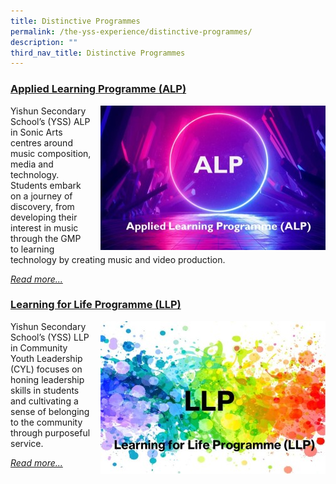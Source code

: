 ```yaml
---
title: Distinctive Programmes
permalink: /the-yss-experience/distinctive-programmes/
description: ""
third_nav_title: Distinctive Programmes
---
```

### [Applied Learning Programme (ALP)](/the-yss-experience/distinctive-programmes/alp/)

<img src="/images/YSS%20Exp/ALP1.jpg" style="width:360px;margin-left:15px;" align="right">

Yishun Secondary School’s (YSS) ALP in Sonic Arts centres around music composition, media and technology. Students embark on a journey of discovery, from developing their interest in music through the GMP to learning technology by creating music and video production.

[*Read more...*](/the-yss-experience/distinctive-programmes/alp/)




### [Learning for Life Programme (LLP)](/the-yss-experience/distinctive-programmes/llp/)

<img src="/images/YSS%20Exp/LLP/LLP1.jpg" style="width:360px;margin-left:15px;" align="right">

Yishun Secondary School’s (YSS) LLP in Community Youth Leadership (CYL) focuses on honing leadership skills in students and cultivating a sense of belonging to the community through purposeful service.

[*Read more...*](/the-yss-experience/distinctive-programmes/llp/)